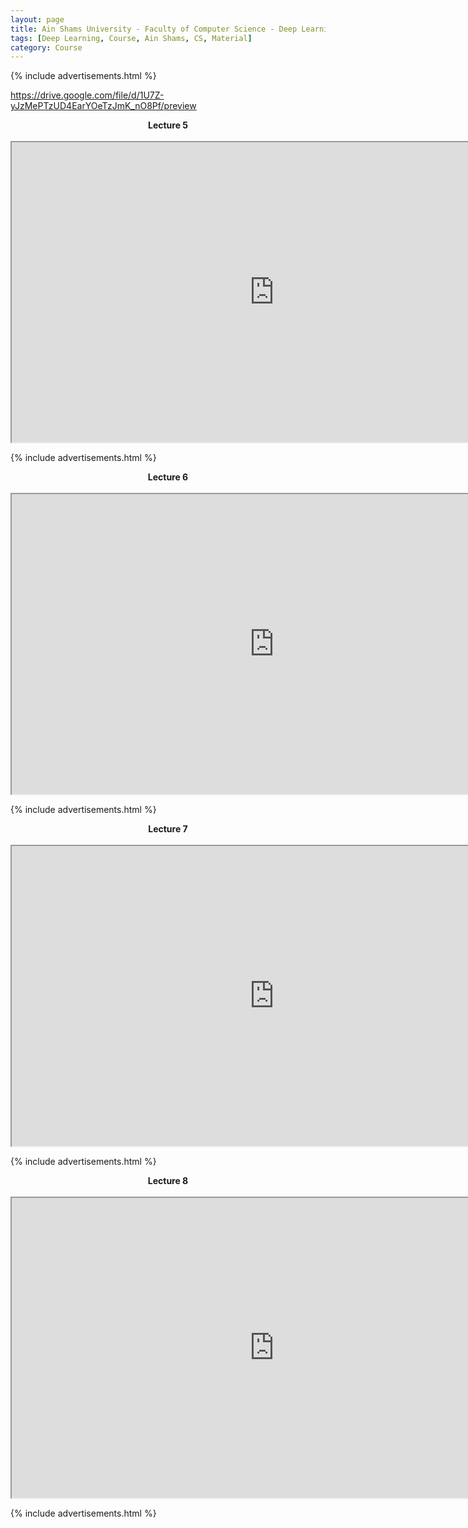 ```yaml
---
layout: page
title: Ain Shams University - Faculty of Computer Science - Deep Learning Course - 4th Year - Spring 2019
tags: [Deep Learning, Course, Ain Shams, CS, Material]
category: Course
---
```


{% include advertisements.html %}

https://drive.google.com/file/d/1U7Z-yJzMePTzUD4EarYOeTzJmK_nO8Pf/preview


<div dir="ltr" style="text-align: left;" trbidi="on">
<div style="text-align: center;"><b>Lecture 5</b></div>
<div style="text-align: center;">
<br /></div>
<div style="text-align: center;">
<iframe height="480" src="https://drive.google.com/file/d/1YiywUwRuo1mHp0I280hvSerzZl786fG8/preview" width="840"></iframe></div>
</div>

{% include advertisements.html %}

<div dir="ltr" style="text-align: left;" trbidi="on">
<div style="text-align: center;"><b>Lecture 6</b></div>
<div style="text-align: center;">
<br /></div>
<div style="text-align: center;">
<iframe height="480" src="https://drive.google.com/file/d/1E75t6Lt8W8uWWRjNKijhPdmuwAcuA7Is/preview" width="840"></iframe></div>
</div>

{% include advertisements.html %}

<div dir="ltr" style="text-align: left;" trbidi="on">
<div style="text-align: center;"><b>Lecture 7</b></div>
<div style="text-align: center;">
<br /></div>
<div style="text-align: center;">
<iframe height="480" src="https://drive.google.com/file/d/1E75t6Lt8W8uWWRjNKijhPdmuwAcuA7Is/preview" width="840"></iframe></div>
</div>

{% include advertisements.html %}

<div dir="ltr" style="text-align: left;" trbidi="on">
<div style="text-align: center;"><b>Lecture 8</b></div>
<div style="text-align: center;">
<br /></div>
<div style="text-align: center;">
<iframe height="480" src="https://drive.google.com/file/d/1E75t6Lt8W8uWWRjNKijhPdmuwAcuA7Is/preview" width="840"></iframe></div>
</div>

{% include advertisements.html %}
